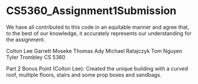 # CS5360_Assignment1Submission

We have all contributed to this code in an equitable manner and agree that, to the best
of our knowledge, it accurately represents our understanding for the assignment. 

Colton Lee
Garrett Moseke
Thomas Ady
Michael Ratajczyk
Tom Nguyen
Tyler Trombley
CS 5360

Part 2 Bonus Point (Colton Lee):
Created the unique building with a curved roof, multiple floors, stairs
and some prop boxes and sandbags.
